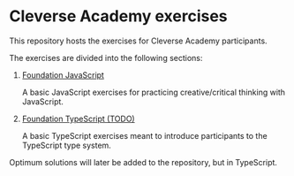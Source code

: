 # Cleverse Academy exercises

This repository hosts the exercises for Cleverse Academy participants.

The exercises are divided into the following sections:

1. [Foundation JavaScript](./foundation-js/)

   A basic JavaScript exercises for practicing creative/critical thinking
   with JavaScript.

2. [Foundation TypeScript (TODO)](./foundation-ts/)

   A basic TypeScript exercises meant to introduce participants to the
   TypeScript type system.

Optimum solutions will later be added to the repository, but in TypeScript.

